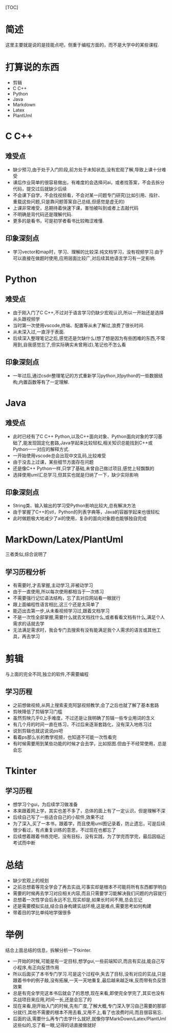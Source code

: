 [TOC]

# 简述

这里主要就是说的是技能点吧，侧重于编程方面的，而不是大学中的某些课程.

# 打算说的东西

- 剪辑
- C C++
- Python
- Java
- Markdown
- Latex
- PlantUml

# C C++

## 难受点

- 缺少预习,由于处于入门阶段,前方处于未知状态,没有宏观了解,导致上课十分难受
- 课后作业简单的很容易做出，有难度的会选择问ai，或者找答案，不会去拆分代码，提交过后就缺少后续
- 不会课下自学，不会找视频看，不会对某一问题专门研究(比如引用、指针、重载这些问题,只是靠问题答案自己总结,但感觉是虚无的)
- 上课非常难受，总期待着快速下课，害怕被叫到或者上去敲代码
- 不明确是背代码还是理解代码.
- 更多的是看书，可是初学者看书比较晦涩难懂.

## 印象深刻点

- 学习vector和map时，学习、理解的比较深.纯文档学习，没有视频学习.由于可以直接在做题时使用,应用层面比较广,对后续其他语言学习有一定影响.

# Python

## 难受点

- 由于刚入门了C C++,不过对于语言学习仍缺少宏观认识,所以一开始还是选择从头跟视频学
- 当时第一次使用vscode,终端、配置等从未了解过,浪费了很长时间.
- 从未深入过,一直浮于表面.
- 后续深入整理笔记之后,感觉还是欠缺什么(想了想是因为有些困难的东西,不常用到,自我感觉忘了,但实际确实未曾用过),笔记也不怎么看

## 印象深刻点

- 一年过后,通过csdn整理笔记的方式重新学习python,对python的一些数据结构,内置函数等有了一定理解.

# Java

## 难受点

- 此时已经有了C C++ Python,以及C++面向对象、Python面向对象的学习基础了,能发现固定化套路,Java学起来比较轻松,相关知识总能找到C++或Python一一对应的解释方式.
- 一开始使用vscode总会出现中文乱码,比较难受
- 由于没去上过课，某些细节方面存在问题
- 还是像C++ Python一样,只学了基础,未曾自己做过项目,感觉上轻飘飘的
- 选择使用uml汇总学习,但其实也就是归纳了一下，缺少实际影响

## 印象深刻点

- String类、输入输出的学习受Python影响比较大,总有解决方法
- 由于掌握了C++的stl，Python的列表字典等，Java的容器学起来也很轻松
- 此时做题极大地减少了ai的使用，复杂的面向对象题也能够独自完成

# MarkDown/Latex/PlantUml

三者类似,综合说明了

## 学习历程分析

- 有需要时,才去掌握,主动学习,非被动学习
- 由于一直使用,所以每次使用都相当于一次练习
- 不需要强行记忆语法结构，忘了去对应网站看一眼就行
- 跟上面编程性语言相比,这三个还是太简单了
- 能迈出去第一步,从未看视频学习过,跟着文档学习
- 不是一次性全部掌握,需要什么就去文档找什么,或者看看文档有什么,满足个人需求的话就去学
- 无法满足需求时，我会专门去搜索有没有能满足我个人需求的语言或其他工具，再去学习

# 剪辑

与上面的完全不同,独立的软件,不需要编程

## 学习历程

- 之前想做视频,从网上搜索麦克阿瑟视频教学,会了之后也就了解了基本套路
- 剪映降低了剪辑学习门槛
- 虽然剪映几乎0上手难度，不过还是让我明确了剪辑一些专业用词的含义
- 有几个月的时间一直在练习，不过后来逐渐套路化，没有深入地练习过
- 说到剪辑也就这说说ps吧
- 看着ps那么长的教学视频，也知道不可能一次性看完
- 有时候需要用到某些功能的时候才会去学，比如抠图.但由于不经常使用，总是会忘

# Tkinter

## 学习历程

- 想学习个gui，为后续学习做准备
- 本来跟着网上学，其实也差不多了，总体的面上有了一定认识，但是理解不深
- 后续自己写了一些适合自己的小软件,效果不过
- 为了深入,买了一本书，跟着学，而且使用uml图记录着，防止遗忘，可是后续很少看过，有点重复训练的意思，不过现在也都忘了
- 后续想着跟着书练完吧，没有目标，没有实践，为了学完而学完，最后因临近考试而中断

# 总结

- 缺少宏观上的规划
- 之前总想着等完全学会了再去实战,可事实却是根本不可能将所有东西都学明白
- 需要的时候再去学习对应相关内容,而且只需要学习能解决我们问题的内容就行
- 总想着一次性学会后永远不忘,现实却是,如果长时间不用,总会忘记
- 还是需要模拟实战,结合自身构建实战环境,这是难点,需要思考如何构建
- 带着目的学比单纯地学强很多

# 举例

结合上面总结的信息，拆解分析一下tkinter.

- 一开始的时候,可能是有一定目标,想学gui,一些前端知识,而且有实战,能自己写小程序,有正向反馈作用
- 所以后面买了本书专门学习.可是这个过程中,失去了目标,没有对应的实战,只是跟着书中的例子敲,没有拓展,一天一天地重复,最后越来越乏味,反而带有负反馈效果
- 总是有完全学完这本书后就会了的思想,现在来看,即使完全学完了,其实也没有实战项目来应用,时间一长,还是会忘了的
- 现在来看,刚开始入门的时候,先有广度,了解大概,专门深入学习自己需要的那部分就行,其他不需要的根本不用去看,又用不上,看了也浪费时间,而且很容易忘.
- 后面的话,需要什么再专门去学什么就好,就像你学MarkDown/Latex/PlantUml这些似的,忘了看一眼,记得的话直接做就好